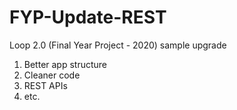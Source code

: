 # FYP-Update-REST
Loop 2.0 (Final Year Project - 2020) sample upgrade
1. Better app structure
2. Cleaner code
3. REST APIs
4. etc.
